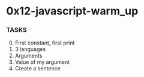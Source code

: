 # 0x12-javascript-warm_up


### TASKS
0. First constant, first print
1. 3 languages
2. Arguments
3. Value of my argument
4. Create a sentence